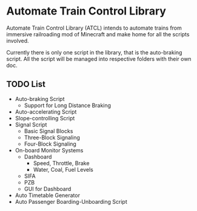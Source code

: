 # Automate Train Control Library
 Automate Train Control Library (ATCL) intends to automate trains from immersive railroading mod of Minecraft and make home for all the scripts involved.

 Currently there is only one script in the library, that is the auto-braking script. All the script will be managed into respective folders with their own doc.

## TODO List
- Auto-braking Script
    - Support for Long Distance Braking    
- Auto-accelerating Script
- Slope-controlling Script
- Signal Script
    - Basic Signal Blocks
    - Three-Block Signaling
    - Four-Block Signaling
- On-board Monitor Systems
    - Dashboard
        - Speed, Throttle, Brake
        - Water, Coal, Fuel Levels
    - SIFA
    - PZB
    - GUI for Dashboard
- Auto Timetable Generator
- Auto Passenger Boarding-Unboarding Script
